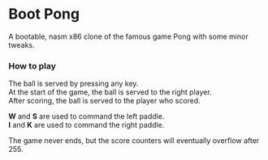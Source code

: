# Boot Pong

A bootable, nasm x86 clone of the famous game Pong with some minor tweaks.<br>

### How to play

The ball is served by pressing any key.<br>
At the start of the game, the ball is served to the right player.<br>
After scoring, the ball is served to the player who scored.<br>

**W** and **S** are used to command the left paddle.<br>
**I** and **K** are used to command the right paddle.<br>

The game never ends, but the score counters will eventually overflow after 255.
